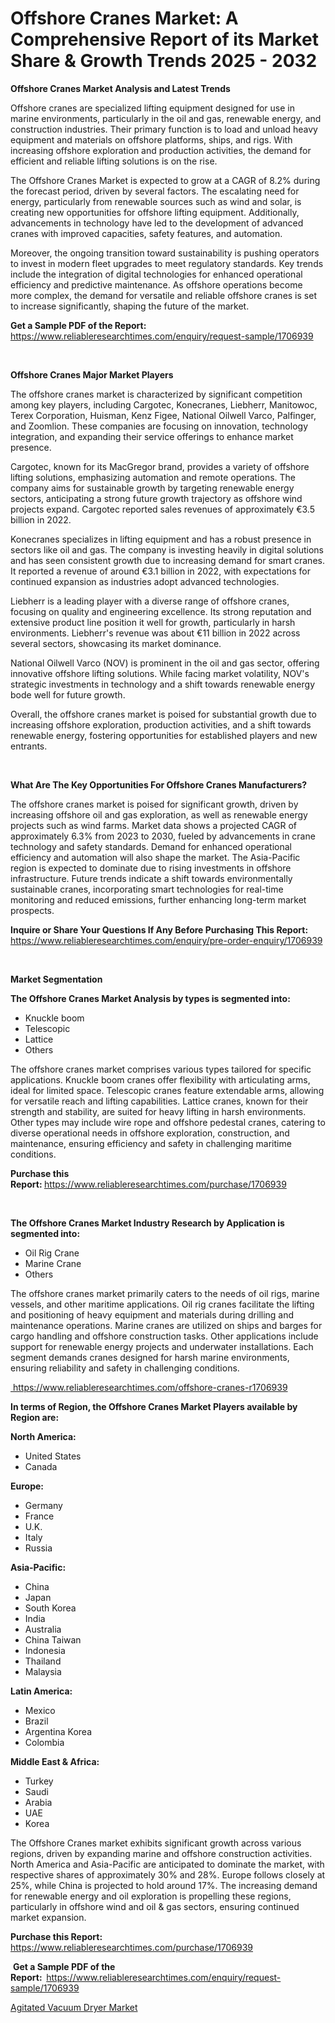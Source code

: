 <p><h1>Offshore Cranes Market: A Comprehensive Report of its Market Share & Growth Trends 2025 - 2032</h1></p><p><strong>Offshore Cranes Market Analysis and Latest Trends</strong></p>
<p><p>Offshore cranes are specialized lifting equipment designed for use in marine environments, particularly in the oil and gas, renewable energy, and construction industries. Their primary function is to load and unload heavy equipment and materials on offshore platforms, ships, and rigs. With increasing offshore exploration and production activities, the demand for efficient and reliable lifting solutions is on the rise.</p><p>The Offshore Cranes Market is expected to grow at a CAGR of 8.2% during the forecast period, driven by several factors. The escalating need for energy, particularly from renewable sources such as wind and solar, is creating new opportunities for offshore lifting equipment. Additionally, advancements in technology have led to the development of advanced cranes with improved capacities, safety features, and automation.</p><p>Moreover, the ongoing transition toward sustainability is pushing operators to invest in modern fleet upgrades to meet regulatory standards. Key trends include the integration of digital technologies for enhanced operational efficiency and predictive maintenance. As offshore operations become more complex, the demand for versatile and reliable offshore cranes is set to increase significantly, shaping the future of the market.</p></p>
<p><strong>Get a Sample PDF of the Report:&nbsp;</strong> <a href="https://www.reliableresearchtimes.com/enquiry/request-sample/1706939?utm_campaign=3363&utm_medium=2&utm_source=Github&utm_content=ia&utm_term=10042025&utm_id=offshore-cranes">https://www.reliableresearchtimes.com/enquiry/request-sample/1706939</a></p>
<p>&nbsp;</p>
<p><strong>Offshore Cranes Major Market Players</strong></p>
<p><p>The offshore cranes market is characterized by significant competition among key players, including Cargotec, Konecranes, Liebherr, Manitowoc, Terex Corporation, Huisman, Kenz Figee, National Oilwell Varco, Palfinger, and Zoomlion. These companies are focusing on innovation, technology integration, and expanding their service offerings to enhance market presence.</p><p>Cargotec, known for its MacGregor brand, provides a variety of offshore lifting solutions, emphasizing automation and remote operations. The company aims for sustainable growth by targeting renewable energy sectors, anticipating a strong future growth trajectory as offshore wind projects expand. Cargotec reported sales revenues of approximately €3.5 billion in 2022.</p><p>Konecranes specializes in lifting equipment and has a robust presence in sectors like oil and gas. The company is investing heavily in digital solutions and has seen consistent growth due to increasing demand for smart cranes. It reported a revenue of around €3.1 billion in 2022, with expectations for continued expansion as industries adopt advanced technologies.</p><p>Liebherr is a leading player with a diverse range of offshore cranes, focusing on quality and engineering excellence. Its strong reputation and extensive product line position it well for growth, particularly in harsh environments. Liebherr's revenue was about €11 billion in 2022 across several sectors, showcasing its market dominance.</p><p>National Oilwell Varco (NOV) is prominent in the oil and gas sector, offering innovative offshore lifting solutions. While facing market volatility, NOV's strategic investments in technology and a shift towards renewable energy bode well for future growth.</p><p>Overall, the offshore cranes market is poised for substantial growth due to increasing offshore exploration, production activities, and a shift towards renewable energy, fostering opportunities for established players and new entrants.</p></p>
<p>&nbsp;</p>
<p><strong>What Are The Key Opportunities For Offshore Cranes Manufacturers?</strong></p>
<p><p>The offshore cranes market is poised for significant growth, driven by increasing offshore oil and gas exploration, as well as renewable energy projects such as wind farms. Market data shows a projected CAGR of approximately 6.3% from 2023 to 2030, fueled by advancements in crane technology and safety standards. Demand for enhanced operational efficiency and automation will also shape the market. The Asia-Pacific region is expected to dominate due to rising investments in offshore infrastructure. Future trends indicate a shift towards environmentally sustainable cranes, incorporating smart technologies for real-time monitoring and reduced emissions, further enhancing long-term market prospects.</p></p>
<p><strong>Inquire or Share Your Questions If Any Before Purchasing This Report:</strong> <a href="https://www.reliableresearchtimes.com/enquiry/pre-order-enquiry/1706939?utm_campaign=3363&utm_medium=2&utm_source=Github&utm_content=ia&utm_term=10042025&utm_id=offshore-cranes">https://www.reliableresearchtimes.com/enquiry/pre-order-enquiry/1706939</a></p>
<p>&nbsp;</p>
<p><strong>Market Segmentation</strong></p>
<p><strong>The Offshore Cranes Market Analysis by types is segmented into:</strong></p>
<p><ul><li>Knuckle boom</li><li>Telescopic</li><li>Lattice</li><li>Others</li></ul></p>
<p><p>The offshore cranes market comprises various types tailored for specific applications. Knuckle boom cranes offer flexibility with articulating arms, ideal for limited space. Telescopic cranes feature extendable arms, allowing for versatile reach and lifting capabilities. Lattice cranes, known for their strength and stability, are suited for heavy lifting in harsh environments. Other types may include wire rope and offshore pedestal cranes, catering to diverse operational needs in offshore exploration, construction, and maintenance, ensuring efficiency and safety in challenging maritime conditions.</p></p>
<p><strong>Purchase this Report:&nbsp;</strong><a href="https://www.reliableresearchtimes.com/purchase/1706939?utm_campaign=3363&utm_medium=2&utm_source=Github&utm_content=ia&utm_term=10042025&utm_id=offshore-cranes">https://www.reliableresearchtimes.com/purchase/1706939</a></p>
<p>&nbsp;</p>
<p><strong>The Offshore Cranes Market Industry Research by Application is segmented into:</strong></p>
<p><ul><li>Oil Rig Crane</li><li>Marine Crane</li><li>Others</li></ul></p>
<p><p>The offshore cranes market primarily caters to the needs of oil rigs, marine vessels, and other maritime applications. Oil rig cranes facilitate the lifting and positioning of heavy equipment and materials during drilling and maintenance operations. Marine cranes are utilized on ships and barges for cargo handling and offshore construction tasks. Other applications include support for renewable energy projects and underwater installations. Each segment demands cranes designed for harsh marine environments, ensuring reliability and safety in challenging conditions.</p></p>
<p><a href="https://www.reliableresearchtimes.com/offshore-cranes-r1706939?utm_campaign=3363&utm_medium=2&utm_source=Github&utm_content=ia&utm_term=10042025&utm_id=offshore-cranes">&nbsp;https://www.reliableresearchtimes.com/offshore-cranes-r1706939</a></p>
<p><strong>In terms of Region, the Offshore Cranes Market Players available by Region are:</strong></p>
<p>
    <p> <strong> North America: </strong>
        <ul>
            <li>United States</li>
            <li>Canada</li>
        </ul>
        </p> 
    <p> <strong> Europe: </strong>
        <ul>
            <li>Germany</li>
            <li>France</li>
            <li>U.K.</li>
            <li>Italy</li>
            <li>Russia</li>
        </ul>
        </p> 
    <p> <strong> Asia-Pacific: </strong>
        <ul>
            <li>China</li>
            <li>Japan</li>
            <li>South Korea</li>
            <li>India</li>
            <li>Australia</li>
            <li>China Taiwan</li>
            <li>Indonesia</li>
            <li>Thailand</li>
            <li>Malaysia</li>
        </ul>
        </p> 
    <p> <strong> Latin America: </strong>
        <ul>
            <li>Mexico</li>
            <li>Brazil</li>
            <li>Argentina Korea</li>
            <li>Colombia</li>
        </ul>
        </p> 
    <p> <strong> Middle East & Africa: </strong>
        <ul>
            <li>Turkey</li>
            <li>Saudi</li>
            <li>Arabia</li>
            <li>UAE</li>
            <li>Korea</li>
        </ul>
    </p>
    </p>
<p><p>The Offshore Cranes market exhibits significant growth across various regions, driven by expanding marine and offshore construction activities. North America and Asia-Pacific are anticipated to dominate the market, with respective shares of approximately 30% and 28%. Europe follows closely at 25%, while China is projected to hold around 17%. The increasing demand for renewable energy and oil exploration is propelling these regions, particularly in offshore wind and oil & gas sectors, ensuring continued market expansion.</p></p>
<p><strong>Purchase this Report: </strong><a href="https://www.reliableresearchtimes.com/purchase/1706939?utm_campaign=3363&utm_medium=2&utm_source=Github&utm_content=ia&utm_term=10042025&utm_id=offshore-cranes">https://www.reliableresearchtimes.com/purchase/1706939</a></p>
<p>&nbsp;<strong>Get a Sample PDF of the Report:&nbsp;&nbsp;</strong><a href="https://www.reliableresearchtimes.com/enquiry/request-sample/1706939?utm_campaign=3363&utm_medium=2&utm_source=Github&utm_content=ia&utm_term=10042025&utm_id=offshore-cranes">https://www.reliableresearchtimes.com/enquiry/request-sample/1706939</a></p>
<p><strong></strong></p>
<p><p><a href="https://github.com/pomasifilo/Market-Research-Report-List-1/blob/main/agitated-vacuum-dryer-market.md?utm_campaign=3363&utm_medium=2&utm_source=Github&utm_content=ia&utm_term=10042025&utm_id=offshore-cranes">Agitated Vacuum Dryer Market</a></p></p>